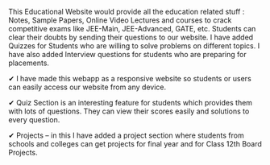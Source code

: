 This Educational Website would provide all the education related stuff : Notes, Sample Papers,
Online Video Lectures and courses to crack competitive exams like JEE-Main, JEE-Advanced,
GATE, etc. Students can clear their doubts by sending their questions to our website. I have
added Quizzes for Students who are willing to solve problems on different topics. I have also
added Interview questions for students who are preparing for placements.

✔ I have made this webapp as a responsive website so students or users can easily access our
website from any device.

✔ Quiz Section is an interesting feature for students which provides them with lots of questions.
They can view their scores easily and solutions to every question.

✔ Projects – in this I have added a project section where students from schools and colleges can
get projects for final year and for Class 12th Board Projects.
